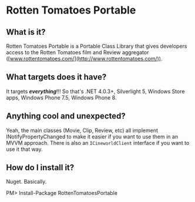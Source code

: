 # Rotten Tomatoes Portable #

## What is it? ##
Rotten Tomatoes Portable is a Portable Class Library that gives developers access to the Rotten Tomatoes film and Review aggregator ([www.rottentomatoes.com/](http://www.rottentomatoes.com/)).

## What targets does it have? ##
It targets ***everything***!!! So that's .NET 4.0.3+, Silverlight 5, Windows Store apps, Windows Phone 7.5, Windows Phone 8.

## Anything cool and unexpected? ##
Yeah, the main classes (Movie, Clip, Review, etc) all implement INotifyPropertyChanged to make it easier if you want to use them in an MVVM approach. There is also an `ICineworldClient` interface if you want to use it that way.

## How do I install it? ##
Nuget. Basically. 

PM> Install-Package RottenTomatoesPortable

